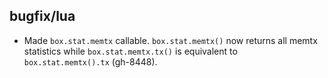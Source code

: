 ## bugfix/lua

* Made `box.stat.memtx` callable. `box.stat.memtx()` now returns all memtx
  statistics while `box.stat.memtx.tx()` is equivalent to `box.stat.memtx().tx`
  (gh-8448).
